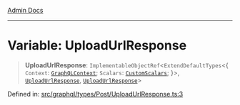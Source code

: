 [Admin Docs](/)

***

# Variable: UploadUrlResponse

> **UploadUrlResponse**: `ImplementableObjectRef`\<`ExtendDefaultTypes`\<\{ `Context`: [`GraphQLContext`](../../../../context/type-aliases/GraphQLContext.md); `Scalars`: [`CustomScalars`](../../../../scalars/type-aliases/CustomScalars.md); \}\>, [`UploadUrlResponse`](../interfaces/UploadUrlResponse.md), [`UploadUrlResponse`](../interfaces/UploadUrlResponse.md)\>

Defined in: [src/graphql/types/Post/UploadUrlResponse.ts:3](https://github.com/PalisadoesFoundation/talawa-api/blob/36e30b39ce897bdded5fea4859d9ae00485b5a4c/src/graphql/types/Post/UploadUrlResponse.ts#L3)
